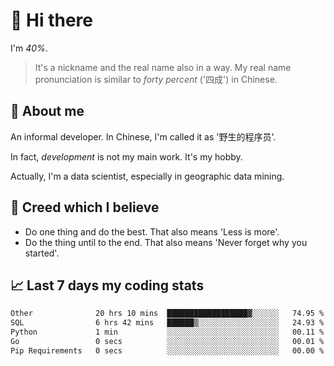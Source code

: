 # 👋 Hi there

I'm *40%*.

> It's a nickname and the real name also in a way.
> My real name pronunciation is similar to *forty percent* ('四成') in Chinese.

## :speech_balloon: About me

An informal developer. In Chinese, I'm called it as '野生的程序员'.

In fact, _development_ is not my main work. It's my hobby.

Actually, I'm a data scientist, especially in geographic data mining.

## :see_no_evil: Creed which I believe

- Do one thing and do the best. That also means 'Less is more'.
- Do the thing until to the end. That also means 'Never forget why you started'.

## :chart_with_upwards_trend: Last 7 days my coding stats

<!--START_SECTION:waka-->

```txt
Other              20 hrs 10 mins  ██████████████████▓░░░░░░   74.95 %
SQL                6 hrs 42 mins   ██████▒░░░░░░░░░░░░░░░░░░   24.93 %
Python             1 min           ░░░░░░░░░░░░░░░░░░░░░░░░░   00.11 %
Go                 0 secs          ░░░░░░░░░░░░░░░░░░░░░░░░░   00.01 %
Pip Requirements   0 secs          ░░░░░░░░░░░░░░░░░░░░░░░░░   00.00 %
```

<!--END_SECTION:waka-->
